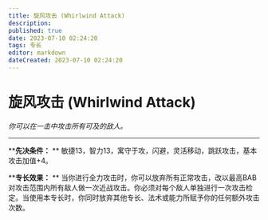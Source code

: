 ```yaml
---
title: 旋风攻击 (Whirlwind Attack)
description: 
published: true
date: 2023-07-10 02:24:20
tags: 专长
editor: markdown
dateCreated: 2023-07-10 02:24:20
---
```


# 旋风攻击 (Whirlwind Attack)

_你可以在一击中攻击所有可及的敌人。_

---

****先决条件：** ** 敏捷13，智力13，寓守于攻，闪避，灵活移动，跳跃攻击，基本攻击加值+4。

****专长效果：** **
当你进行全力攻击时，你可以放弃所有正常攻击，改以最高BAB对攻击范围内所有敌人做一次近战攻击。你必须对每个敌人单独进行一次攻击检定。当使用本专长时，你同时放弃其他专长、法术或能力所赋予你的任何额外攻击次数。

